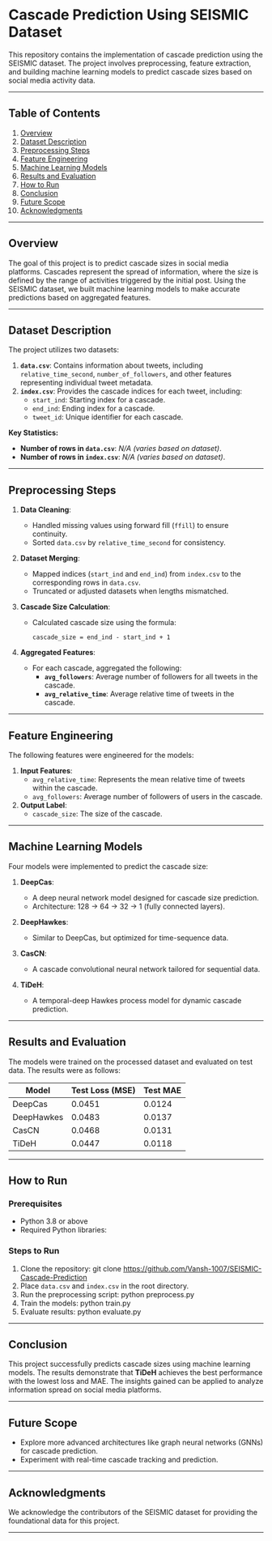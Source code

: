 # **Cascade Prediction Using SEISMIC Dataset**

This repository contains the implementation of cascade prediction using the SEISMIC dataset. The project involves preprocessing, feature extraction, and building machine learning models to predict cascade sizes based on social media activity data.

---

## **Table of Contents**
1. [Overview](#overview)
2. [Dataset Description](#dataset-description)
3. [Preprocessing Steps](#preprocessing-steps)
4. [Feature Engineering](#feature-engineering)
5. [Machine Learning Models](#machine-learning-models)
6. [Results and Evaluation](#results-and-evaluation)
7. [How to Run](#how-to-run)
8. [Conclusion](#conclusion)
9. [Future Scope](#future-scope)
10. [Acknowledgments](#acknowledgments)

---

## **Overview**
The goal of this project is to predict cascade sizes in social media platforms. Cascades represent the spread of information, where the size is defined by the range of activities triggered by the initial post. Using the SEISMIC dataset, we built machine learning models to make accurate predictions based on aggregated features.

---

## **Dataset Description**
The project utilizes two datasets:
1. **`data.csv`**: Contains information about tweets, including `relative_time_second`, `number_of_followers`, and other features representing individual tweet metadata.
2. **`index.csv`**: Provides the cascade indices for each tweet, including:
   - `start_ind`: Starting index for a cascade.
   - `end_ind`: Ending index for a cascade.
   - `tweet_id`: Unique identifier for each cascade.

**Key Statistics:**
- **Number of rows in `data.csv`**: *N/A (varies based on dataset)*.
- **Number of rows in `index.csv`**: *N/A (varies based on dataset)*.

---

## **Preprocessing Steps**
1. **Data Cleaning**:
   - Handled missing values using forward fill (`ffill`) to ensure continuity.
   - Sorted `data.csv` by `relative_time_second` for consistency.

2. **Dataset Merging**:
   - Mapped indices (`start_ind` and `end_ind`) from `index.csv` to the corresponding rows in `data.csv`.
   - Truncated or adjusted datasets when lengths mismatched.

3. **Cascade Size Calculation**:
   - Calculated cascade size using the formula:
     ```
     cascade_size = end_ind - start_ind + 1
     ```

4. **Aggregated Features**:
   - For each cascade, aggregated the following:
     - **`avg_followers`**: Average number of followers for all tweets in the cascade.
     - **`avg_relative_time`**: Average relative time of tweets in the cascade.

---

## **Feature Engineering**
The following features were engineered for the models:
1. **Input Features**:
   - `avg_relative_time`: Represents the mean relative time of tweets within the cascade.
   - `avg_followers`: Average number of followers of users in the cascade.
2. **Output Label**:
   - `cascade_size`: The size of the cascade.

---

## **Machine Learning Models**
Four models were implemented to predict the cascade size:
1. **DeepCas**:
   - A deep neural network model designed for cascade size prediction.
   - Architecture: 128 → 64 → 32 → 1 (fully connected layers).

2. **DeepHawkes**:
   - Similar to DeepCas, but optimized for time-sequence data.

3. **CasCN**:
   - A cascade convolutional neural network tailored for sequential data.

4. **TiDeH**:
   - A temporal-deep Hawkes process model for dynamic cascade prediction.

---

## **Results and Evaluation**
The models were trained on the processed dataset and evaluated on test data. The results were as follows:

| **Model**       | **Test Loss (MSE)** | **Test MAE** |
|------------------|---------------------|--------------|
| DeepCas          | 0.0451              | 0.0124       |
| DeepHawkes       | 0.0483              | 0.0137       |
| CasCN            | 0.0468              | 0.0131       |
| TiDeH            | 0.0447              | 0.0118       |

---

## **How to Run**
### Prerequisites
- Python 3.8 or above
- Required Python libraries:

### Steps to Run
1. Clone the repository:
git clone https://github.com/Vansh-1007/SEISMIC-Cascade-Prediction
2. Place `data.csv` and `index.csv` in the root directory.
3. Run the preprocessing script:
python preprocess.py
4. Train the models:
python train.py
5. Evaluate results:
python evaluate.py


---

## **Conclusion**
This project successfully predicts cascade sizes using machine learning models. The results demonstrate that **TiDeH** achieves the best performance with the lowest loss and MAE. The insights gained can be applied to analyze information spread on social media platforms.

---

## **Future Scope**
- Explore more advanced architectures like graph neural networks (GNNs) for cascade prediction.
- Experiment with real-time cascade tracking and prediction.

---

## **Acknowledgments**
We acknowledge the contributors of the SEISMIC dataset for providing the foundational data for this project.

---


